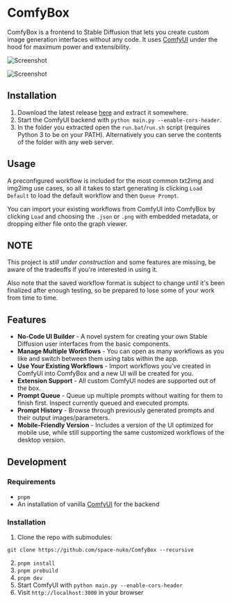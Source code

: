 # ComfyBox

ComfyBox is a frontend to Stable Diffusion that lets you create custom image generation interfaces without any code. It uses [ComfyUI](https://github.com/comfyanonymous/ComfyUI) under the hood for maximum power and extensibility.

![Screenshot](./static/screenshot.png)

![Screenshot](./static/screenshot2.png)

## Installation

1. Download the latest release [here](https://nightly.link/space-nuko/ComfyBox/workflows/build-and-publish/master/ComfyBox-dist) and extract it somewhere.
2. Start the ComfyUI backend with `python main.py --enable-cors-header`.
3. In the folder you extracted open the `run.bat`/`run.sh` script (requires Python 3 to be on your PATH). Alternatively you can serve the contents of the folder with any web server.

## Usage

A preconfigured workflow is included for the most common txt2img and img2img use cases, so all it takes to start generating is clicking `Load Default` to load the default workflow and then `Queue Prompt`.

You can import your existing workflows from ComfyUI into ComfyBox by clicking `Load` and choosing the `.json` or `.png` with embedded metadata, or dropping either file onto the graph viewer.

## NOTE

This project is *still under construction* and some features are missing, be aware of the tradeoffs if you're interested in using it.

Also note that the saved workflow format is subject to change until it's been finalized after enough testing, so be prepared to lose some of your work from time to time.

## Features
- **No-Code UI Builder** - A novel system for creating your own Stable Diffusion user interfaces from the basic components.
- **Manage Multiple Workflows** - You can open as many workflows as you like and switch between them using tabs within the app.
- **Use Your Existing Workflows** - Import workflows you've created in ComfyUI into ComfyBox and a new UI will be created for you.
- **Extension Support** - All custom ComfyUI nodes are supported out of the box.
- **Prompt Queue** - Queue up multiple prompts without waiting for them to finish first. Inspect currently queued and executed prompts.
- **Prompt History** - Browse through previously generated prompts and their output images/parameters.
- **Mobile-Friendly Version** - Includes a version of the UI optimized for mobile use, while still supporting the same customized workflows of the desktop version.

## Development

### Requirements

- `pnpm`
- An installation of vanilla [ComfyUI](https://github.com/comfyanonymous/ComfyUI) for the backend

### Installation

1. Clone the repo with submodules:

```
git clone https://github.com/space-nuko/ComfyBox --recursive
```

2. `pnpm install`
4. `pnpm prebuild`
5. `pnpm dev`
6. Start ComfyUI with `python main.py --enable-cors-header`
7. Visit `http://localhost:3000` in your browser
